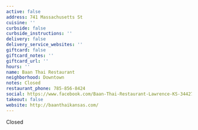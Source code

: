 ```yaml
---
active: false
address: 741 Massachusetts St
cuisine: ''
curbside: false
curbside_instructions: ''
delivery: false
delivery_service_websites: ''
giftcard: false
giftcard_notes: ''
giftcard_url: ''
hours: ''
name: Baan Thai Restaurant
neighborhood: Downtown
notes: Closed
restaurant_phone: 785-856-8424
social: https://www.facebook.com/Baan-Thai-Restaurant-Lawrence-KS-344278702411383/
takeout: false
website: http://baanthaikansas.com/
---
```


Closed